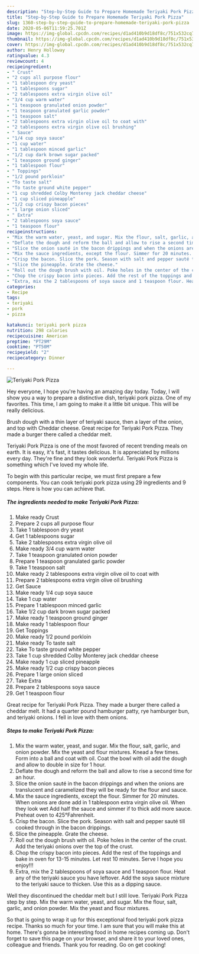 ```yaml
---
description: "Step-by-Step Guide to Prepare Homemade Teriyaki Pork Pizza"
title: "Step-by-Step Guide to Prepare Homemade Teriyaki Pork Pizza"
slug: 1360-step-by-step-guide-to-prepare-homemade-teriyaki-pork-pizza
date: 2020-05-06T11:59:25.701Z
image: https://img-global.cpcdn.com/recipes/d1ad410b9d18df8c/751x532cq70/teriyaki-pork-pizza-recipe-main-photo.jpg
thumbnail: https://img-global.cpcdn.com/recipes/d1ad410b9d18df8c/751x532cq70/teriyaki-pork-pizza-recipe-main-photo.jpg
cover: https://img-global.cpcdn.com/recipes/d1ad410b9d18df8c/751x532cq70/teriyaki-pork-pizza-recipe-main-photo.jpg
author: Henry Holloway
ratingvalue: 4.3
reviewcount: 4
recipeingredient:
- " Crust"
- "2 cups all purpose flour"
- "1 tablespoon dry yeast"
- "1 tablespoons sugar"
- "2 tablespoons extra virgin olive oil"
- "3/4 cup warm water"
- "1 teaspoon granulated onion powder"
- "1 teaspoon granulated garlic powder"
- "1 teaspoon salt"
- "2 tablespoons extra virgin olive oil to coat with"
- "2 tablespoons extra virgin olive oil brushing"
- " Sauce"
- "1/4 cup soya sauce"
- "1 cup water"
- "1 tablespoon minced garlic"
- "1/2 cup dark brown sugar packed"
- "1 teaspoon ground ginger"
- "1 tablespoon flour"
- " Toppings"
- "1/2 pound porkloin"
- "To taste salt"
- "To taste ground white pepper"
- "1 cup shredded Colby Monterey jack cheddar cheese"
- "1 cup sliced pineapple"
- "1/2 cup crispy bacon pieces"
- "1 large onion sliced"
- " Extra"
- "2 tablespoons soya sauce"
- "1 teaspoon flour"
recipeinstructions:
- "Mix the warm water, yeast, and sugar. Mix the flour, salt, garlic, and onion powder. Mix the yeast and flour mixtures. Knead a few times. Form into a ball and coat with oil. Coat the bowl with oil add the dough and allow to double in size for 1 hour."
- "Deflate the dough and reform the ball and allow to rise a second time for an hour."
- "Slice the onion sauté in the bacon drippings and when the onions are translucent and caramelized they will be ready for the flour and sauce."
- "Mix the sauce ingredients, except the flour. Simmer for 20 minutes. When onions are done add in 1 tablespoon extra virgin olive oil. When they look wet Add half the sauce and simmer if to thick add more sauce. Preheat oven to 425°Fahrenheit."
- "Crisp the bacon. Slice the pork. Season with salt and pepper sauté till cooked through in the bacon drippings."
- "Slice the pineapple. Grate the cheese."
- "Roll out the dough brush with oil. Poke holes in the center of the crust. Add the teriyaki onions over the top of the crust."
- "Chop the crispy bacon into pieces. Add the rest of the toppings and bake in oven for 13-15 minutes. Let rest 10 minutes. Serve I hope you enjoy!!!"
- "Extra, mix the 2 tablespoons of soya sauce and 1 teaspoon flour. Heat any of the teriyaki sauce you have leftover. Add the soya sauce mixture to the teriyaki sauce to thicken. Use this as a dipping sauce."
categories:
- Recipe
tags:
- teriyaki
- pork
- pizza

katakunci: teriyaki pork pizza 
nutrition: 298 calories
recipecuisine: American
preptime: "PT29M"
cooktime: "PT50M"
recipeyield: "2"
recipecategory: Dinner

---
```



![Teriyaki Pork Pizza](https://img-global.cpcdn.com/recipes/d1ad410b9d18df8c/751x532cq70/teriyaki-pork-pizza-recipe-main-photo.jpg)

Hey everyone, I hope you're having an amazing day today. Today, I will show you a way to prepare a distinctive dish, teriyaki pork pizza. One of my favorites. This time, I am going to make it a little bit unique. This will be really delicious.

Brush dough with a thin layer of teriyaki sauce, then a layer of the onion, and top with Cheddar cheese. Great recipe for Teriyaki Pork Pizza. They made a burger there called a cheddar melt.

Teriyaki Pork Pizza is one of the most favored of recent trending meals on earth. It is easy, it's fast, it tastes delicious. It is appreciated by millions every day. They're fine and they look wonderful. Teriyaki Pork Pizza is something which I've loved my whole life.


To begin with this particular recipe, we must first prepare a few components. You can cook teriyaki pork pizza using 29 ingredients and 9 steps. Here is how you can achieve that.

<!--inarticleads1-->

##### The ingredients needed to make Teriyaki Pork Pizza:

1. Make ready  Crust
1. Prepare 2 cups all purpose flour
1. Take 1 tablespoon dry yeast
1. Get 1 tablespoons sugar
1. Take 2 tablespoons extra virgin olive oil
1. Make ready 3/4 cup warm water
1. Take 1 teaspoon granulated onion powder
1. Prepare 1 teaspoon granulated garlic powder
1. Take 1 teaspoon salt
1. Make ready 2 tablespoons extra virgin olive oil to coat with
1. Prepare 2 tablespoons extra virgin olive oil brushing
1. Get  Sauce
1. Make ready 1/4 cup soya sauce
1. Take 1 cup water
1. Prepare 1 tablespoon minced garlic
1. Take 1/2 cup dark brown sugar packed
1. Make ready 1 teaspoon ground ginger
1. Make ready 1 tablespoon flour
1. Get  Toppings
1. Make ready 1/2 pound porkloin
1. Make ready To taste salt
1. Take To taste ground white pepper
1. Take 1 cup shredded Colby Monterey jack cheddar cheese
1. Make ready 1 cup sliced pineapple
1. Make ready 1/2 cup crispy bacon pieces
1. Prepare 1 large onion sliced
1. Take  Extra
1. Prepare 2 tablespoons soya sauce
1. Get 1 teaspoon flour


Great recipe for Teriyaki Pork Pizza. They made a burger there called a cheddar melt. It had a quarter pound hamburger patty, rye hamburger bun, and teriyaki onions. I fell in love with them onions. 

<!--inarticleads2-->

##### Steps to make Teriyaki Pork Pizza:

1. Mix the warm water, yeast, and sugar. Mix the flour, salt, garlic, and onion powder. Mix the yeast and flour mixtures. Knead a few times. Form into a ball and coat with oil. Coat the bowl with oil add the dough and allow to double in size for 1 hour.
1. Deflate the dough and reform the ball and allow to rise a second time for an hour.
1. Slice the onion sauté in the bacon drippings and when the onions are translucent and caramelized they will be ready for the flour and sauce.
1. Mix the sauce ingredients, except the flour. Simmer for 20 minutes. When onions are done add in 1 tablespoon extra virgin olive oil. When they look wet Add half the sauce and simmer if to thick add more sauce. Preheat oven to 425°Fahrenheit.
1. Crisp the bacon. Slice the pork. Season with salt and pepper sauté till cooked through in the bacon drippings.
1. Slice the pineapple. Grate the cheese.
1. Roll out the dough brush with oil. Poke holes in the center of the crust. Add the teriyaki onions over the top of the crust.
1. Chop the crispy bacon into pieces. Add the rest of the toppings and bake in oven for 13-15 minutes. Let rest 10 minutes. Serve I hope you enjoy!!!
1. Extra, mix the 2 tablespoons of soya sauce and 1 teaspoon flour. Heat any of the teriyaki sauce you have leftover. Add the soya sauce mixture to the teriyaki sauce to thicken. Use this as a dipping sauce.


Well they discontinued the cheddar melt but I still love. Teriyaki Pork Pizza step by step. Mix the warm water, yeast, and sugar. Mix the flour, salt, garlic, and onion powder. Mix the yeast and flour mixtures. 

So that is going to wrap it up for this exceptional food teriyaki pork pizza recipe. Thanks so much for your time. I am sure that you will make this at home. There's gonna be interesting food in home recipes coming up. Don't forget to save this page on your browser, and share it to your loved ones, colleague and friends. Thank you for reading. Go on get cooking!
